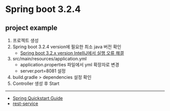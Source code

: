 # Spring boot 3.2.4 
## project example

1. 프로젝트 생성
2. Spring boot 3.2.4 version에 필요한 최소 java 버전 확인
   - [Spring boot 3.2.x version IntelliJ에서 실행 오류 해결](https://lifere.tistory.com/entry/Spring-boot-32x-version-IntelliJ%EC%97%90%EC%84%9C-%EC%8B%A4%ED%96%89-%EC%98%A4%EB%A5%98-%ED%95%B4%EA%B2%B0)
3. src/main/resources/application.yml
   - application.properties 파일에서 yml 확장자로 변경
   - server.port=8081 설정
4. build.gradle > dependencies 설정 확인
5. Controller 생성 후 Start


---
- [Spring Quickstart Guide](https://spring.io/quickstart)
- [rest-service](https://spring.io/guides/gs/rest-service)
